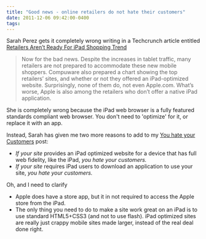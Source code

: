 ```yaml
---
title: "Good news - online retailers do not hate their customers"
date: 2011-12-06 09:42:00-0400
tags: 
---
```


Sarah Perez gets it completely wrong writing in a Techcrunch article entitled [Retailers Aren’t Ready For iPad Shopping Trend](http://techcrunch.com/2011/12/05/retailers-arent-ready-for-ipad-shopping-trend/?utm_source=feedburner&utm_medium=feed&utm_campaign=Feed%3A+Techcrunch+%28TechCrunch%29)

> Now for the bad news. Despite the increases in tablet traffic, many retailers are not prepared to accommodate these new mobile shoppers. Compuware also prepared a chart showing the top retailers’ sites, and whether or not they offered an iPad-optimized website. Surprisingly, none of them do, not even Apple.com. What’s worse, Apple is also among the retailers who don’t offer a native iPad application.

She is completely wrong because the iPad web browser is a fully featured standards compliant web browser. You don't need to 'optimize' for it, or replace it with an app.

Instead, Sarah has given me two more reasons to add to my [You hate your Customers](https://hiltmon.com/blog/2011/11/27/you-hate-your-customers/) post:

* *If your site* provides an iPad optimized website for a device that has full web fidelity, like the iPad, *you hate your customers.*
* *If your site* requires iPad users to download an application to use your site, *you hate your customers.*

Oh, and I need to clarify

* Apple does have a store app, but it in not required to access the Apple store from the iPad.
* The only thing you need to do to make a site work great on an iPad is to use standard HTML5+CSS3 (and not to use flash). iPad optimized sites are really just crappy mobile sites made larger, instead of the real deal done right.

